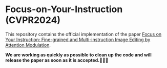 # Focus-on-Your-Instruction (CVPR2024)
This repository contains the official implementation of the paper [Focus on Your Instruction: Fine-grained and Multi-instruction Image Editing by Attention Modulation](https://arxiv.org/abs/2312.10113).


**We are working as quickly as possible to clean up the code and will release the paper as soon as it is accepted.**🙏🙏🙏
